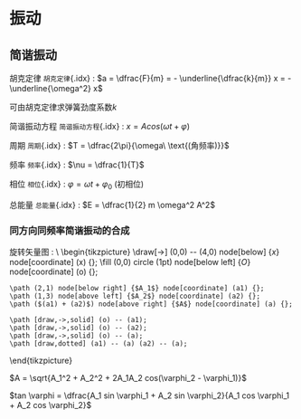 <!--
  vi: ft=pandoc.markdown
-->

# 振动

## 简谐振动

胡克定律 `胡克定律`{.idx}
: $a = \dfrac{F}{m} = - \underline{\dfrac{k}{m}} x = - \underline{\omega^2} x$

  可由胡克定律求弹簧劲度系数$k$

简谐振动方程 `简谐振动方程`{.idx}
: $x = Acos(\omega t + \varphi)$

周期 `周期`{.idx}
: $T = \dfrac{2\pi}{\omega\ \text{(角频率)}}$

频率 `频率`{.idx}
: $\nu = \dfrac{1}{T}$

相位 `相位`{.idx}
: $\varphi = \omega t + \varphi_0\ \text{(初相位)}$

总能量 `总能量`{.idx}
: $E = \dfrac{1}{2} m \omega^2 A^2$

### 同方向同频率简谐振动的合成

旋转矢量图
: \ 
  \begin{tikzpicture}
    \draw[->] (0,0) -- (4,0) node[below] {$x$} node[coordinate] (x) {};
    \fill (0,0) circle (1pt) node[below left] {$O$} node[coordinate] (o) {};
  
    \path (2,1) node[below right] {$A_1$} node[coordinate] (a1) {};
    \path (1,3) node[above left] {$A_2$} node[coordinate] (a2) {};
    \path ($(a1) + (a2)$) node[above right] {$A$} node[coordinate] (a) {};
  
    \path [draw,->,solid] (o) -- (a1);
    \path [draw,->,solid] (o) -- (a2);
    \path [draw,->,solid] (o) -- (a);
    \path [draw,dotted] (a1) -- (a) (a2) -- (a);
  \end{tikzpicture}

$A = \sqrt{A_1^2 + A_2^2 + 2A_1A_2 cos(\varphi_2 - \varphi_1)}$

$tan \varphi = \dfrac{A_1 sin \varphi_1 + A_2 sin \varphi_2}{A_1 cos \varphi_1 + A_2 cos \varphi_2}$
